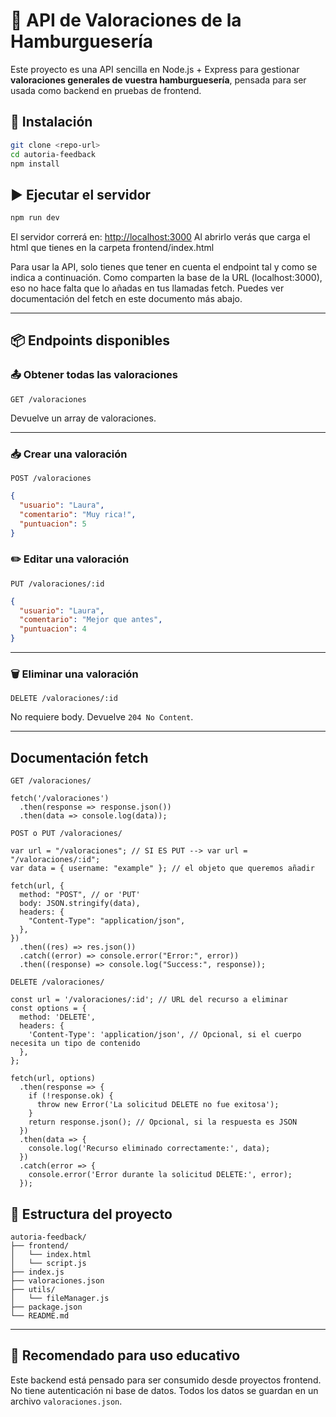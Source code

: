 # 🧪 API de Valoraciones de la Hamburguesería

Este proyecto es una API sencilla en Node.js + Express para gestionar **valoraciones generales de vuestra hamburguesería**, pensada para ser usada como backend en pruebas de frontend.

## 🚀 Instalación

```bash
git clone <repo-url> 
cd autoria-feedback
npm install
```

## ▶️ Ejecutar el servidor

```bash
npm run dev
```

El servidor correrá en: [http://localhost:3000](http://localhost:3000)
Al abrirlo verás que carga el html que tienes en la carpeta frontend/index.html

Para usar la API, solo tienes que tener en cuenta el endpoint tal y como se indica a continuación. Como comparten la base de la URL (localhost:3000), eso no hace falta que lo añadas en tus llamadas fetch. 
Puedes ver documentación del fetch en este documento más abajo. 

---

## 📦 Endpoints disponibles

### 📤 Obtener todas las valoraciones

`GET /valoraciones`

Devuelve un array de valoraciones.

---

### 📥 Crear una valoración

`POST /valoraciones`

```json
{
  "usuario": "Laura",
  "comentario": "Muy rica!",
  "puntuacion": 5
}
```


### ✏️ Editar una valoración

`PUT /valoraciones/:id`

```json
{
  "usuario": "Laura",
  "comentario": "Mejor que antes",
  "puntuacion": 4
}
```

---

### 🗑 Eliminar una valoración

`DELETE /valoraciones/:id`

No requiere body. Devuelve `204 No Content`.

---

## Documentación fetch

`GET /valoraciones/`
```
fetch('/valoraciones')
  .then(response => response.json())
  .then(data => console.log(data));
```

`POST o PUT /valoraciones/`
```
var url = "/valoraciones"; // SI ES PUT --> var url = "/valoraciones/:id";
var data = { username: "example" }; // el objeto que queremos añadir

fetch(url, {
  method: "POST", // or 'PUT'
  body: JSON.stringify(data), 
  headers: {
    "Content-Type": "application/json",
  },
})
  .then((res) => res.json())
  .catch((error) => console.error("Error:", error))
  .then((response) => console.log("Success:", response));
```

`DELETE /valoraciones/`
```
const url = '/valoraciones/:id'; // URL del recurso a eliminar
const options = {
  method: 'DELETE',
  headers: {
    'Content-Type': 'application/json', // Opcional, si el cuerpo necesita un tipo de contenido
  },
};

fetch(url, options)
  .then(response => {
    if (!response.ok) {
      throw new Error('La solicitud DELETE no fue exitosa');
    }
    return response.json(); // Opcional, si la respuesta es JSON
  })
  .then(data => {
    console.log('Recurso eliminado correctamente:', data);
  })
  .catch(error => {
    console.error('Error durante la solicitud DELETE:', error);
  });
```

## 📁 Estructura del proyecto

```
autoria-feedback/
├── frontend/
│   └── index.html
│   └── script.js
├── index.js
├── valoraciones.json
├── utils/
│   └── fileManager.js
├── package.json
└── README.md
```

---

## 🧠 Recomendado para uso educativo

Este backend está pensado para ser consumido desde proyectos frontend. No tiene autenticación ni base de datos. Todos los datos se guardan en un archivo `valoraciones.json`.
